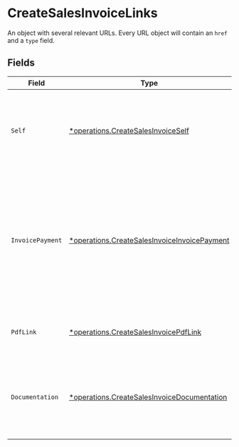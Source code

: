 # CreateSalesInvoiceLinks

An object with several relevant URLs. Every URL object will contain an `href` and a `type` field.


## Fields

| Field                                                                                                                                                       | Type                                                                                                                                                        | Required                                                                                                                                                    | Description                                                                                                                                                 |
| ----------------------------------------------------------------------------------------------------------------------------------------------------------- | ----------------------------------------------------------------------------------------------------------------------------------------------------------- | ----------------------------------------------------------------------------------------------------------------------------------------------------------- | ----------------------------------------------------------------------------------------------------------------------------------------------------------- |
| `Self`                                                                                                                                                      | [*operations.CreateSalesInvoiceSelf](../../models/operations/createsalesinvoiceself.md)                                                                     | :heavy_minus_sign:                                                                                                                                          | In v2 endpoints, URLs are commonly represented as objects with an `href` and `type` field.                                                                  |
| `InvoicePayment`                                                                                                                                            | [*operations.CreateSalesInvoiceInvoicePayment](../../models/operations/createsalesinvoiceinvoicepayment.md)                                                 | :heavy_minus_sign:                                                                                                                                          | The URL your customer should visit to make payment for the invoice. This is where you should redirect the<br/>customer to unless the `status` is set to `paid`. |
| `PdfLink`                                                                                                                                                   | [*operations.CreateSalesInvoicePdfLink](../../models/operations/createsalesinvoicepdflink.md)                                                               | :heavy_minus_sign:                                                                                                                                          | The URL the invoice is available at, if generated.                                                                                                          |
| `Documentation`                                                                                                                                             | [*operations.CreateSalesInvoiceDocumentation](../../models/operations/createsalesinvoicedocumentation.md)                                                   | :heavy_minus_sign:                                                                                                                                          | In v2 endpoints, URLs are commonly represented as objects with an `href` and `type` field.                                                                  |